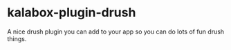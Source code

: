 # kalabox-plugin-drush
A nice drush plugin you can add to your app so you can do lots of fun drush things.
